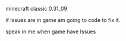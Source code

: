 minecraft classic 0.31_09

if Issues are in game am going to code to fix it.

speak in me when game have Issues

